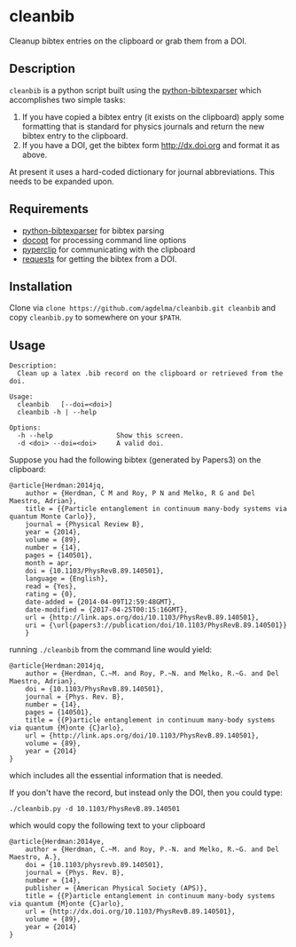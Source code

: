 # cleanbib
Cleanup bibtex entries on the clipboard or grab them from a DOI.

## Description
`cleanbib` is a python script built using the [python-bibtexparser](https://github.com/sciunto-org/python-bibtexparser) which accomplishes two simple tasks:

1. If you have copied a bibtex entry (it exists on the clipboard) apply some formatting that is standard for physics journals and return the new bibtex entry to the clipboard.
2. If you have a DOI, get the bibtex form http://dx.doi.org and format it as above.

At present it uses a hard-coded dictionary for journal abbreviations.  This needs to be expanded upon.

## Requirements
* [python-bibtexparser](https://github.com/sciunto-org/python-bibtexparser) for bibtex parsing
* [docopt](https://github.com/docopt/docopt) for processing command line options 
* [pyperclip](https://github.com/asweigart/pyperclip) for communicating with the clipboard 
* [requests](http://docs.python-requests.org/en/master/) for getting the bibtex from a DOI.

## Installation
Clone via `clone https://github.com/agdelma/cleanbib.git cleanbib` and copy `cleanbib.py` to somewhere on your `$PATH`.

## Usage

    Description:
      Clean up a latex .bib record on the clipboard or retrieved from the doi.

    Usage:
      cleanbib   [--doi=<doi>] 
      cleanbib -h | --help

    Options:
      -h --help                Show this screen.
      -d <doi> --doi=<doi>     A valid doi.

Suppose you had the following bibtex (generated by Papers3) on the clipboard:

    @article{Herdman:2014jq,
        author = {Herdman, C M and Roy, P N and Melko, R G and Del Maestro, Adrian},
        title = {{Particle entanglement in continuum many-body systems via quantum Monte Carlo}},
        journal = {Physical Review B},
        year = {2014},
        volume = {89},
        number = {14},
        pages = {140501},
        month = apr,
        doi = {10.1103/PhysRevB.89.140501},
        language = {English},
        read = {Yes},
        rating = {0},
        date-added = {2014-04-09T12:59:48GMT},
        date-modified = {2017-04-25T00:15:16GMT},
        url = {http://link.aps.org/doi/10.1103/PhysRevB.89.140501},
        uri = {\url{papers3://publication/doi/10.1103/PhysRevB.89.140501}}
        }

running `./cleanbib` from the command line would yield:

    @article{Herdman:2014jq,
        author = {Herdman, C.~M. and Roy, P.~N. and Melko, R.~G. and Del Maestro, Adrian},
        doi = {10.1103/PhysRevB.89.140501},
        journal = {Phys. Rev. B},
        number = {14},
        pages = {140501},
        title = {{P}article entanglement in continuum many-body systems via quantum {M}onte {C}arlo},
        url = {http://link.aps.org/doi/10.1103/PhysRevB.89.140501},
        volume = {89},
        year = {2014}
    }

which includes all the essential information that is needed.  

If you don't have the record, but instead only the DOI, then you could type:

    ./cleanbib.py -d 10.1103/PhysRevB.89.140501

which would copy the following text to your clipboard

    @article{Herdman:2014ye,
        author = {Herdman, C.~M. and Roy, P.-N. and Melko, R.~G. and Del Maestro, A.},
        doi = {10.1103/physrevb.89.140501},
        journal = {Phys. Rev. B},
        number = {14},
        publisher = {American Physical Society (APS)},
        title = {{P}article entanglement in continuum many-body systems via quantum {M}onte {C}arlo},
        url = {http://dx.doi.org/10.1103/PhysRevB.89.140501},
        volume = {89},
        year = {2014}
    }
